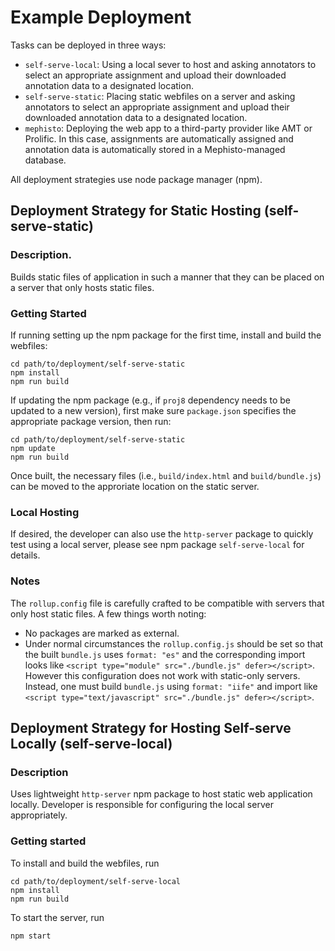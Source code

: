 # Example Deployment

Tasks can be deployed in three ways:

* `self-serve-local`: Using a local sever to host and asking annotators to select an appropriate assignment and upload their downloaded annotation data to a designated location.
* `self-serve-static`: Placing static webfiles on a server and asking annotators to select an appropriate assignment and upload their downloaded annotation data to a designated location.
* `mephisto`: Deploying the web app to a third-party provider like AMT or Prolific. In this case, assignments are automatically assigned and annotation data is automatically stored in a Mephisto-managed database.

All deployment strategies use node package manager (npm).

## Deployment Strategy for Static Hosting (self-serve-static)

### Description.

Builds static files of application in such a manner that they can be placed on a server that only hosts static files.

### Getting Started

If running setting up the npm package for the first time, install and build the webfiles:
```console
cd path/to/deployment/self-serve-static
npm install
npm run build
```

If updating the npm package (e.g., if `proj8` dependency needs to be updated to a new version), first make sure `package.json` specifies the appropriate package version, then run:

```console
cd path/to/deployment/self-serve-static
npm update
npm run build
```

Once built, the necessary files (i.e., `build/index.html` and `build/bundle.js`) can be moved to the approriate location on the static server.

### Local Hosting

If desired, the developer can also use the `http-server` package to quickly test using a local server, please see npm package `self-serve-local` for details.

### Notes

The `rollup.config` file is carefully crafted to be compatible with servers that only host static files. A few things worth noting:
 
* No packages are marked as external.
* Under normal circumstances the `rollup.config.js` should be set so that the built `bundle.js` uses `format: "es"` and the corresponding import looks like `<script type="module" src="./bundle.js" defer></script>`. However this configuration does not work with static-only servers. Instead, one must build `bundle.js` using `format: "iife"` and import like `<script type="text/javascript" src="./bundle.js" defer></script>`.

## Deployment Strategy for Hosting Self-serve Locally (self-serve-local)

### Description
Uses lightweight `http-server` npm package to host static web application locally. Developer is responsible for configuring the local server appropriately.

### Getting started

To install and build the webfiles, run
```console
cd path/to/deployment/self-serve-local
npm install
npm run build
```

To start the server, run
```console
npm start
```